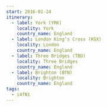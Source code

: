 ```yaml
---
start: 2016-01-24
itinerary:
  - label: York (YRK)
    locality: York
    country_name: England
  - label: London King’s Cross (KGX)
    locality: London
    country_name: England
  - label: Three Bridges (TBD)
    locality: Three Bridges
    country_name: England
  - label: Brighton (BTN)
    locality: Brighton
    country_name: England
tags:
  - i4fN1
---
```

